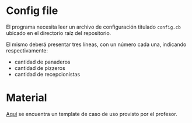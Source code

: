 # Config file
El programa necesita leer un archivo de configuración titulado `config.cb` ubicado en el directorio raíz del repositorio.

El mismo deberá presentar tres líneas, con un número cada una, indicando respectivamente:
- cantidad de panaderos
- cantidad de pizzeros
- cantidad de recepcionistas

# Material
[Aquí](<res/ej. casos de uso.pdf>) se encuentra un template de caso de uso provisto por el profesor.
